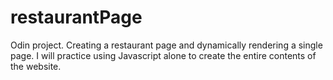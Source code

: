 # restaurantPage
Odin project. Creating a restaurant page and dynamically rendering a single page. I will practice using Javascript  alone to create the entire contents of the website.
